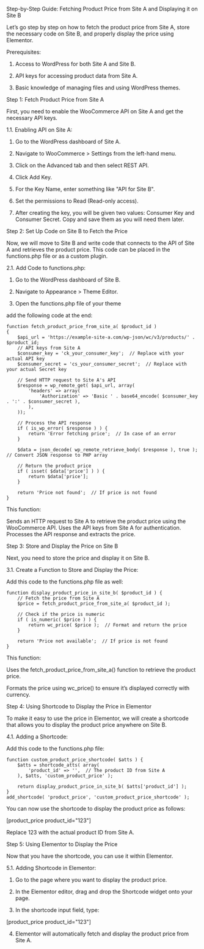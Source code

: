 Step-by-Step Guide: Fetching Product Price from Site A and Displaying it on Site B

Let’s go step by step on how to fetch the product price from Site A, store the necessary code on Site B, and properly display the price using Elementor.

Prerequisites:

1. Access to WordPress for both Site A and Site B.

2. API keys for accessing product data from Site A.

3. Basic knowledge of managing files and using WordPress themes.

Step 1: Fetch Product Price from Site A

First, you need to enable the WooCommerce API on Site A and get the necessary API keys.

1.1. Enabling API on Site A:

1. Go to the WordPress dashboard of Site A.

2. Navigate to WooCommerce > Settings from the left-hand menu.

3. Click on the Advanced tab and then select REST API.

4. Click Add Key.

5. For the Key Name, enter something like "API for Site B".

6. Set the permissions to Read (Read-only access).

7. After creating the key, you will be given two values: Consumer Key and Consumer Secret. Copy and save them as you will need them later.

Step 2: Set Up Code on Site B to Fetch the Price

Now, we will move to Site B and write code that connects to the API of Site A and retrieves the product price. This code can be placed in the functions.php file or as a custom plugin.

2.1. Add Code to functions.php:

1. Go to the WordPress dashboard of Site B.

2. Navigate to Appearance > Theme Editor.

3. Open the functions.php file of your theme

add the following code at the end:

    function fetch_product_price_from_site_a( $product_id ) 
    {
        $api_url = 'https://example-site-a.com/wp-json/wc/v3/products/' . $product_id;
        // API keys from Site A
        $consumer_key = 'ck_your_consumer_key';  // Replace with your actual API key
        $consumer_secret = 'cs_your_consumer_secret';  // Replace with your actual Secret key
    
        // Send HTTP request to Site A's API
        $response = wp_remote_get( $api_url, array(
            'headers' => array(
                'Authorization' => 'Basic ' . base64_encode( $consumer_key . ':' . $consumer_secret ),
            ),
        ));
    
        // Process the API response
        if ( is_wp_error( $response ) ) {
            return 'Error fetching price';  // In case of an error
        }
    
        $data = json_decode( wp_remote_retrieve_body( $response ), true );  // Convert JSON response to PHP array
    
        // Return the product price
        if ( isset( $data['price'] ) ) {
            return $data['price'];
        }
    
        return 'Price not found';  // If price is not found
    }


This function:

Sends an HTTP request to Site A to retrieve the product price using the WooCommerce API.
Uses the API keys from Site A for authentication.
Processes the API response and extracts the price.

Step 3: Store and Display the Price on Site B

Next, you need to store the price and display it on Site B.

3.1. Create a Function to Store and Display the Price:

Add this code to the functions.php file as well:

    function display_product_price_in_site_b( $product_id ) {
        // Fetch the price from Site A
        $price = fetch_product_price_from_site_a( $product_id );
    
        // Check if the price is numeric
        if ( is_numeric( $price ) ) {
            return wc_price( $price );  // Format and return the price
        }
    
        return 'Price not available';  // If price is not found
    }

This function:

Uses the fetch_product_price_from_site_a() function to retrieve the product price.

Formats the price using wc_price() to ensure it’s displayed correctly with currency.


Step 4: Using Shortcode to Display the Price in Elementor

To make it easy to use the price in Elementor, we will create a shortcode that allows you to display the product price anywhere on Site B.

4.1. Adding a Shortcode:

Add this code to the functions.php file:

    function custom_product_price_shortcode( $atts ) {
        $atts = shortcode_atts( array(
            'product_id' => '',  // The product ID from Site A
        ), $atts, 'custom_product_price' );
    
        return display_product_price_in_site_b( $atts['product_id'] );
    }
    add_shortcode( 'product_price', 'custom_product_price_shortcode' );

You can now use the shortcode to display the product price as follows:

[product_price product_id="123"]

Replace 123 with the actual product ID from Site A.

Step 5: Using Elementor to Display the Price

Now that you have the shortcode, you can use it within Elementor.

5.1. Adding Shortcode in Elementor:

1. Go to the page where you want to display the product price.

2. In the Elementor editor, drag and drop the Shortcode widget onto your page.

3. In the shortcode input field, type:

[product_price product_id="123"]

4. Elementor will automatically fetch and display the product price from Site A.
